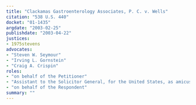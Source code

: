 ```yaml
---
title: "Clackamas Gastroenterology Associates, P. C. v. Wells"
citation: "538 U.S. 440"
docket: "01-1435"
argdate: "2003-02-25"
publishdate: "2003-04-22"
justices:
- 1975stevens
advocates:
- "Steven W. Seymour"
- "Irving L. Gornstein"
- "Craig A. Crispin"
roles:
- "on behalf of the Petitioner"
- "Assistant to the Solicitor General, for the United States, as amicus curiae, supporting the Petitioner"
- "on behalf of the Respondent"
summary: ""
---
```


